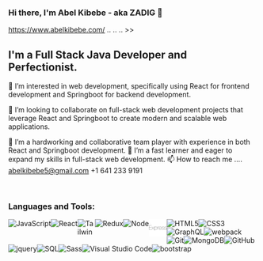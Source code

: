 ### Hi there, I'm Abel Kibebe - aka ZADIG 👋 

https://www.abelkibebe.com/
  .. .. .. >>


## I'm a Full Stack Java Developer and Perfectionist.

👀 I’m interested in web development, specifically using React for frontend development and Springboot for backend development.

💞️ I’m looking to collaborate on full-stack web development projects that leverage React and Springboot to create modern and scalable web applications.

💪 I’m a hardworking and collaborative team player with experience in both React and Springboot development.
💖 I’m a fast learner and eager to expand my skills in full-stack web development. 
📫 How to reach me .... abelkibebe5@gmail.com +1 641 233 9191


<br />

### Languages and Tools:

<img align="left" alt="JavaScript" src="https://img.icons8.com/color/36/000000/javascript.png"/>
<img align="left" alt="React"  src="https://img.icons8.com/plasticine/36/000000/react.png"/>
<img align="left" alt="Tailwind" width="35px" height="35px" src="https://upload.wikimedia.org/wikipedia/commons/thumb/d/d5/Tailwind_CSS_Logo.svg/1200px-Tailwind_CSS_Logo.svg.png"/>
<img align="left" alt="Redux" src="https://img.icons8.com/color/36/000000/redux.png"/>
<img align="left" alt="Node" src="https://img.icons8.com/color/36/000000/nodejs.png"/>
<img align="left" alt="express" width="36px" src="https://raw.githubusercontent.com/github/explore/78df643247d429f6cc873026c0622819ad797942/topics/express/express.png" />
<img align="left" alt="HTML5" src="https://img.icons8.com/color/36/000000/html-5.png"/>
<img align="left" alt="CSS3" src="https://img.icons8.com/color/36/000000/css3.png"/>
<img align="left" alt="GraphQL" src="https://img.icons8.com/color/36/000000/graphql.png"/>
<img align="left" alt="webpack" src="https://img.icons8.com/dusk/36/000000/webpack.png"/>
<img align="left" alt="Git" src="https://img.icons8.com/color/36/000000/git.png"/>
<img align="left" alt="MongoDB" src="https://img.icons8.com/color/36/000000/mongodb.png"/>
<img align="left" alt="GitHub" src="https://img.icons8.com/fluent/36/000000/github.png"/>
<img align="left" alt="jquery" src="https://img.icons8.com/ios-filled/36/000000/jquery.png"/>
<img align="left" alt="SQL" src="https://img.icons8.com/wired/36/000000/sql.png"/>
<img align="left" alt="Sass" src="https://img.icons8.com/color/36/000000/sass.png"/>
<img align="left" alt="Visual Studio Code" src="https://img.icons8.com/fluent/36/000000/visual-studio-code-2019.png"/>
<img align="left" alt="bootstrap" src="https://img.icons8.com/color/36/000000/bootstrap.png"/>



